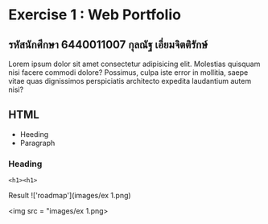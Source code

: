 # Exercise 1 : Web Portfolio
## รหัสนักศึกษา 6440011007 กุลณัฐ เอี่ยมจิตติรักษ์

Lorem ipsum dolor sit amet consectetur adipisicing elit. Molestias quisquam nisi facere commodi dolore? Possimus, culpa iste error in mollitia, saepe vitae quas dignissimos perspiciatis architecto expedita laudantium autem nisi?

## HTML 
- Heeding
- Paragraph
  
### Heading
```
<h1><h1>
```
Result
!['roadmap'](images/ex 1.png)

<img src = "images/ex 1.png>
